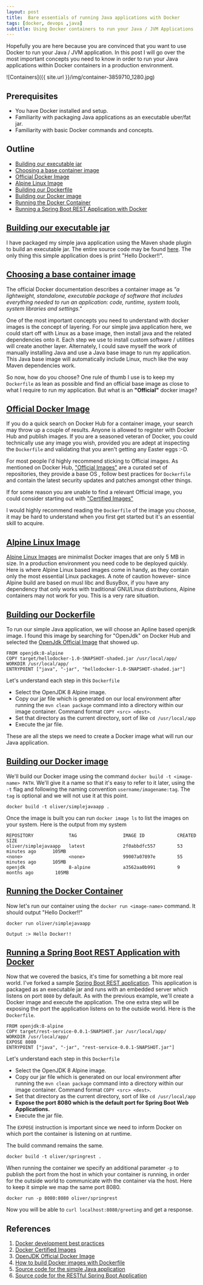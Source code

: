 ```yaml
---
layout: post
title:  Bare essentials of running Java applications with Docker
tags: [docker, devops ,java]
subtitle: Using Docker containers to run your Java / JVM Applications
--- 
```


Hopefully you are here because you are convinced that you want to use Docker to run your Java / JVM application. In this post I will go over the most important concepts you need to know in order to run your Java applications within Docker containers in a production environment.

![Containers]({{ site.url }}/img/container-3859710_1280.jpg)

## Prerequisites
 - You have Docker installed and setup.
 - Familiarity with packaging Java applications as an executable uber/fat jar.
 - Familiarity with basic Docker commands and concepts.

## Outline
- [Building our executable jar](#building-our-executable-jar)
- [Choosing a base container image](#choosing-a-base-container-image)
- [Official Docker Image](#official-docker-image)
- [Alpine Linux Image](#alpine-linux-image)
- [Building our Dockerfile](#building-our-dockerfile)
- [Building our Docker image](#building-our-docker-image)
- [Running the Docker Container](#running-the-docker-container)
- [Running a Spring Boot REST Application with Docker](#running-a-spring-boot-rest-application-with-docker)

## [Building our executable jar](#building-our-executable-jar)
I have packaged my simple java application using the Maven shade plugin to build an executable jar. The entire source code may be found [here][java-docker-git]. The only thing this simple application does is print "Hello Docker!!".

## [Choosing a base container image](#choose-base-container)
The official Docker documentation describes a container image as _"a lightweight, standalone, executable package of software that includes everything needed to run an application: code, runtime, system tools, system libraries and settings."_

One of the most important concepts you need to understand with docker images is the concept of layering. For our simple java application here, we could start off with Linux as a base image, then install java and the related dependencies onto it. Each step we use to install custom software / utilities will create another layer. Alternately, I could save myself the work of manually installing Java and use a Java base image to run my application. This Java base image will automatically include Linux, much like the way Maven dependencies work.

So now, how do you choose? One rule of thumb I use is to keep my `Dockerfile` as lean as possible and find an official base image as close to what I require to run my application. But what is an __"Official"__ docker image?

## [Official Docker Image](#official-docker-image)
If you do a quick search on Docker Hub for a container image, your search may throw up a couple of results. Anyone is allowed to register with Docker Hub and publish images. If you are a seasoned veteran of Docker, you could technically use any image you wish, provided you are adept at inspecting the `Dockerfile` and validating that you aren't getting any Easter eggs :-D.

For most people I'd highly recommend sticking to Official images. As mentioned on Docker Hub, ["Official Images"][official-images] are a curated set of repositories, they provide a base OS , follow best practices for `Dockerfile` and contain the latest security updates and patches amongst other things.

If for some reason you are unable to find a relevant Official image, you could consider starting out with ["Certified Images"][certified-images]

I would highly recommend reading the `Dockerfile` of the image you choose, it may be hard to understand when you first get started but it's an essential skill to acquire.

## [Alpine Linux Image](#alpine-linux-image)
[Alpine Linux Images][alpine-image] are minimalist Docker images that are only 5 MB in size. In a production environment you need code to be deployed quickly. Here is where Alpine Linux based images come in handy, as they contain only the most essential Linux packages. A note of caution however- since Alpine build are based on musl libc and BusyBox, if you have any dependency that only works with traditional GNU/Linux distributions, Alpine containers may not work for you. This is a very rare situation.

## [Building our Dockerfile](#building-our-dockerfile)
To run our simple Java application, we will choose an Apline based openjdk image. I found this image by searching for "OpenJdk" on Docker Hub and selected the [OpenJdk Official Image][openjdk-official] that showed up.

``` 
FROM openjdk:8-alpine
COPY target/hellodocker-1.0-SNAPSHOT-shaded.jar /usr/local/app/
WORKDIR /usr/local/app/
ENTRYPOINT ["java", "-jar", "hellodocker-1.0-SNAPSHOT-shaded.jar"]
```
Let's understand each step in this `Dockerfile`
 - Select the OpenJDK 8 Alpine image.
 - Copy our jar file which is generated on our local environment after running the `mvn clean package` command into a directory within our  image container. Command format `COPY <src> <dest>`.
 - Set that directory as the current directory, sort of like `cd /usr/local/app`
 - Execute the jar file.

These are all the steps we need to create a Docker image what will run our Java application.

## [Building our Docker image](#building-our-docker-image)
We'll build our Docker image using the command `docker build -t <image-name> PATH`. We'll give it a name so that it's easy to refer to it later, using the `-t` flag and following the naming convention `username/imagename:tag`. The `tag` is optional and we will not use it at this point.

`docker build -t oliver/simplejavaapp .`

Once the image is built you can run `docker image ls` to list the images on your system. Here is the output from my system
```
REPOSITORY             TAG                 IMAGE ID            CREATED             SIZE
oliver/simplejavaapp   latest              2f0abbdfc557        53 minutes ago      105MB
<none>                 <none>              99007a07897e        55 minutes ago      105MB
openjdk                8-alpine            a3562aa0b991        9 months ago        105MB
```


## [Running the Docker Container](#running-the-docker-container)
Now let's run our container using the `docker run <image-name>` command. It should output "Hello Docker!!"

```
docker run oliver/simplejavaapp 

Output :> Hello Docker!!
```

## [Running a Spring Boot REST Application with Docker](#running-a-spring-boot-rest-application-with-docker)
Now that we covered the basics, it's time for something a bit more real world. I've forked a sample [Spring Boot REST application][spring-boot-docker-git]. This application is packaged as an executable jar and runs with an embedded server which listens on port `8080` by default.
As with the previous example, we'll create a Docker image and execute the application. The one extra step will be exposing the port the application listens on to the outside world. Here is the `Dockerfile`.

```
FROM openjdk:8-alpine
COPY target/rest-service-0.0.1-SNAPSHOT.jar /usr/local/app/
WORKDIR /usr/local/app/
EXPOSE 8080
ENTRYPOINT ["java", "-jar", "rest-service-0.0.1-SNAPSHOT.jar"]
```
Let's understand each step in this `Dockerfile`
 - Select the OpenJDK 8 Alpine image.
- Copy our jar file which is generated on our local environment after running the `mvn clean package` command into a directory within our  image container. Command format `COPY <src> <dest>`.
 - Set that directory as the current directory, sort of like `cd /usr/local/app`
 - __Expose the port 8080 which is the default port for Spring Boot Web Applications.__
 - Execute the jar file.

The `EXPOSE` instruction is important since we need to inform Docker on which port the container is listening on at runtime.

The build command remains the same.

`docker build -t oliver/springrest .`

When running the container we specify an additional parameter `-p` to publish the port from the host in which your container is running, in order for the outside world to communicate with the container via the host. Here to keep it simple we map the same port 8080.

`docker run -p 8080:8080 oliver/springrest`

Now you will be able to `curl localhost:8080/greeting` and get a response.


## References
1. [Docker development best practices][best-practices]
2. [Docker Certified Images][certified-images]
3. [OpenJDK Official Docker Image][openjdk-official]
4. [How to build Docker images with Dockerfile][building-docker-images]
5. [Source code for the simple Java application][java-docker-git]
6. [Source code for the RESTful Spring Boot Application][spring-boot-docker-git]

 

[openjdk-official]: https://hub.docker.com/_/openjdk
[alpine-image]: https://hub.docker.com/_/alpine/
[java-docker-git]: https://github.com/oliversavio/java-docker-part-1
[spring-boot-docker-git]: https://github.com/oliversavio/gs-rest-service/tree/master/complete
[official-images]: https://docs.docker.com/docker-hub/official_images/
[certified-images]: https://docs.docker.com/docker-hub/publish/certify-images/
[building-docker-images]: https://linuxize.com/post/how-to-build-docker-images-with-dockerfile/
[best-practices]: https://docs.docker.com/develop/dev-best-practices/

